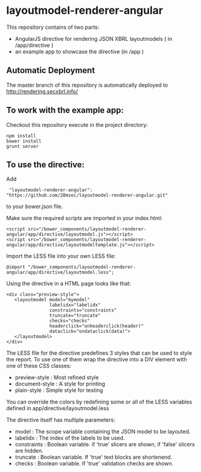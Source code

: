 layoutmodel-renderer-angular
============================

This repository contains of two parts:
* AngularJS directive for rendering JSON XBRL layoutmodels ( in /app/directive )
* an example app to showcase the directive (in /app )

## Automatic Deployment

The master branch of this repository is automatically deployed to
http://rendering.secxbrl.info/

## To work with the example app:

Checkout this repository execute in the project directory:
```
npm install
bower install
grunt server
```

## To use the directive:

Add
```
 "layoutmodel-renderer-angular": "https://github.com/28msec/layoutmodel-renderer-angular.git"
```
to your bower.json file.

Make sure the required scripts are imported in your index.html:
```
<script src="/bower_components/layoutmodel-renderer-angular/app/directive/layoutmodel.js"></script>
<script src="/bower_components/layoutmodel-renderer-angular/app/directive/layoutmodeltemplate.js"></script>
```

Import the LESS file into your own LESS file:
```
@import "/bower_components/layoutmodel-renderer-angular/app/directive/layoutmodel.less";
```

Using the directive in a HTML page looks like that:
```
<div class="preview-style">
   <layoutmodel model="mymodel"
                labelidx="labelidx"
                constraints="constraints"
                truncate="truncate"
                checks="checks"
                headerclick="onheaderclick(header)"
                dataclick="ondataclick(data)">
   </layoutmodel>
</div>
```

The LESS file for the directive predefines 3 styles that can be used to style the report. To use one of them wrap the directive into a DIV element with one of these CSS classes:
* preview-style : Most refined style
* document-style : A style for printing
* plain-style : Simple style for testing

You can override the colors by redefining some or all of the LESS variables defined in app/directive/layoutmodel.less

The directive itself has multiple parameters:
* model : The scope variable containing the JSON model to be layouted.
* labelidx : The index of the labels to be used.
* constraints : Boolean variable. if 'true' slicers are shown, if 'false' slicers are hidden. 
* truncate : Boolean variable. If 'true' text blocks are shortenend.
* checks : Boolean variable. If 'true' validation checks are shown.


